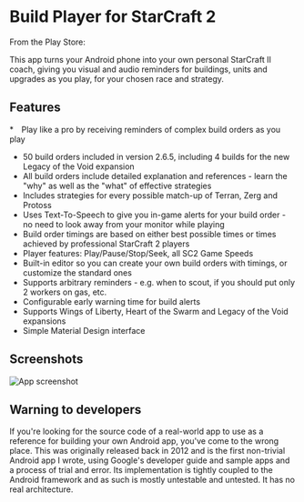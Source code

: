 # Build Player for StarCraft 2

From the Play Store:

This app turns your Android phone into your own personal StarCraft II coach, giving you visual and audio reminders for buildings, units and upgrades as you play, for your chosen race and strategy.

Features
--------

* Play like a pro by receiving reminders of complex build orders as you play
* 50 build orders included in version 2.6.5, including 4 builds for the new Legacy of the Void expansion
* All build orders include detailed explanation and references - learn the "why" as well as the "what" of effective strategies
* Includes strategies for every possible match-up of Terran, Zerg and Protoss
* Uses Text-To-Speech to give you in-game alerts for your build order - no need to look away from your monitor while playing
* Build order timings are based on either best possible times or times achieved by professional StarCraft 2 players
* Player features: Play/Pause/Stop/Seek, all SC2 Game Speeds
* Built-in editor so you can create your own build orders with timings, or customize the standard ones
* Supports arbitrary reminders - e.g. when to scout, if you should put only 2 workers on gas, etc.
* Configurable early warning time for build alerts
* Supports Wings of Liberty, Heart of the Swarm and Legacy of the Void expansions
* Simple Material Design interface
 
Screenshots
-----------

![App screenshot](https://lh3.googleusercontent.com/wH0L1n872xuXFvBJ5HC3vq5rXq8gbpqv562KknTP-fsVdsuIeOTbLZXgjbQ1k3zqrh9g=h900-rw?raw=true)

Warning to developers
---------------------

If you're looking for the source code of a real-world app to use as a reference for building your own
Android app, you've come to the wrong place.
This was originally released back in 2012 and is the first non-trivial Android app I wrote, using Google's
developer guide and sample apps and a process of trial and error. Its implementation
is tightly coupled to the Android framework and as such is mostly untestable and untested. It has no real
architecture.